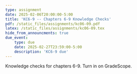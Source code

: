 ```yaml
---
type: assignment
date: 2025-02-06T20:00:00-5:00
title: 'KC6-9 -- Chapters 6-9 Knowledge Checks'
pdf: /static_files/assignments/kc06-09.pdf
latex: /static_files/assignments/kc06-09.tex
hide_from_announcments: true
due_event: 
    type: due
    date: 2025-02-27T23:59:00-5:00
    description: 'KC6-9 due'
---
```

Knowledge checks for chapters 6-9. Turn in on GradeScope.
